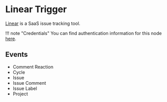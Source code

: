 # Linear Trigger

[Linear](https://linear.app/) is a SaaS issue tracking tool.

!!! note "Credentials"
    You can find authentication information for this node [here](/workflow/integrations/credentials/linear/).


## Events

- Comment Reaction
- Cycle
- Issue
- Issue Comment
- Issue Label
- Project
